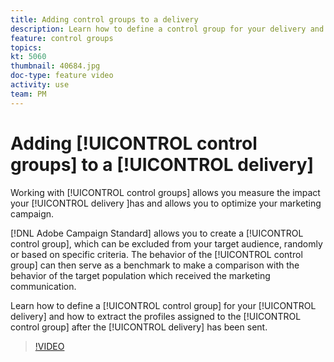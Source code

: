 ```yaml
---
title: Adding control groups to a delivery
description: Learn how to define a control group for your delivery and how to extract the profiles assigned to the control group after the delivery has been sent.
feature: control groups  
topics: 
kt: 5060
thumbnail: 40684.jpg
doc-type: feature video
activity: use
team: PM
---
```


# Adding [!UICONTROL control groups] to a [!UICONTROL delivery]

Working with [!UICONTROL control groups] allows you measure the impact your [!UICONTROL delivery ]has and allows you to optimize your marketing campaign.  

[!DNL Adobe Campaign Standard] allows you to create a [!UICONTROL control group], which can be excluded from your target audience, randomly or based on specific criteria. The behavior of the [!UICONTROL control group] can then serve as a benchmark to make a comparison with the behavior of the target population which received the marketing communication.

Learn how to define a [!UICONTROL control group] for your [!UICONTROL delivery] and how to extract the profiles assigned to the [!UICONTROL control group] after the [!UICONTROL delivery] has been sent.

>[!VIDEO](https://video.tv.adobe.com/v/40684?quality=12)

